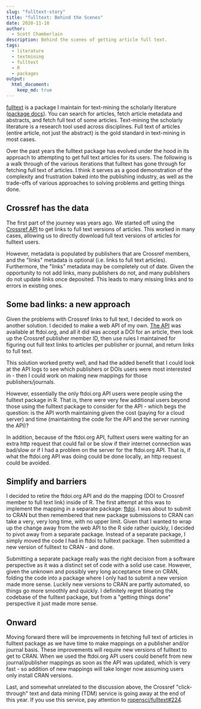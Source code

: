 ```yaml
---
slug: "fulltext-story"
title: "fulltext: Behind the Scenes"
date: 2020-11-10
author:
  - Scott Chamberlain
description: Behind the scenes of getting article full text.
tags:
  - literature
  - textmining
  - fulltext
  - R
  - packages
output: 
  html_document:
    keep_md: true
---
```


[fulltext][] is a package I maintain for text-mining the scholarly literature ([package docs][ftdocs]). You can search for articles, fetch article metadata and abstracts, and fetch full text of some articles. Text-mining the scholarly literature is a research tool used across disciplines. Full text of articles (entire article, not just the abstract) is the gold standard in text-mining in most cases.

Over the past years the fulltext package has evolved under the hood in its approach to attempting to get full text articles for its users. The following is a walk through of the various iterations that fulltext has gone through for fetching full text of articles. I think it serves as a good demonstration of the complexity and frustration baked into the publishing industry, as well as the trade-offs of various approaches to solving problems and getting things done.

## Crossref has the data

The first part of the journey was years ago. We started off using the [Crossref API][crapi] to get links to full text versions of articles. This worked in many cases, allowing us to directly download full text versions of articles for fulltext users. 

However, metadata is populated by publishers that are Crossref members, and the "links" metadata is optional (i.e. links to full text articles). Furthermore, the "links" metadata may be completely out of date. Given the opportunity to not add links, many publishers do not, and many publishers do not update links once deposited. This leads to many missing links and to errors in existing ones.

## Some bad links: a new approach

Given the problems with Crossref links to full text, I decided to work on another solution. I decided to make a web API of my own. [The API][ftdoiapi] was available at ftdoi.org, and all it did was accept a DOI for an article, then look up the Crossref publisher member ID, then use rules I maintained for figuring out full text links to articles per publisher or journal, and return links to full text. 

This solution worked pretty well, and had the added benefit that I could look at the API logs to see which publishers or DOIs users were most interested in - then I could work on making new mappings for those publishers/journals.

However, essentially the only ftdoi.org API users were people using the fulltext package in R. That is, there were very few additional users beyond those using the fulltext package to consider for the API - which begs the question: is the API worth maintaining given the cost (paying for a cloud server) and time (maintainting the code for the API and the server running the API)?

In addition, because of the ftdoi.org API, fulltext users were waiting for an extra http request that could fail or be slow if their internet connection was bad/slow or if I had a problem on the server for the ftdoi.org API. That is, if what the ftdoi.org API was doing could be done locally, an http request could be avoided.

## Simplify and barriers

I decided to retire the ftdoi.org API and do the mapping (DOI to Crossref member to full text link) inside of R. The first attempt at this was to implement the mapping in a separate package: [ftdoi][ftdoipkg]. I was about to submit to CRAN but then remembered that new package submissions to CRAN can take a very, very long time, with no upper limit. Given that I wanted to wrap up the change away from the web API to the R side rather quickly, I decided to pivot away from a separate package. Instead of a separate package, I simply moved the code I had in ftdoi to fulltext package. Then submitted a new version of fulltext to CRAN - and done.

Submitting a separate package really was the right decision from a software perspective as it was a distinct set of code with a solid use case. However, given the unknown and possibly very long acceptance time on CRAN, folding the code into a package where I only had to submit a new version made more sense. Luckily new versions to CRAN are partly automated, so things go more smoothly and quickly. I definitely regret bloating the codebase of the fulltext package, but from a "getting things done" perspective it just made more sense.

## Onward

Moving forward there will be improvements in fetching full text of articles in fulltext package as we have time to make mappings on a publisher and/or journal basis. These improvements will require new versions of fulltext to get to CRAN. When we used the ftdoi.org API users could benefit from new journal/publisher mappings as soon as the API was updated, which is very fast - so addition of new mappings will take longer now assuming users only install CRAN versions.

Last, and somewhat unrelated to the discussion above, the Crossref "click-through" text and data mining (TDM) service is going away at the end of this year. If you use this service, pay attention to [ropensci/fulltext#224](https://github.com/ropensci/fulltext/issues/224).


[fulltext]: https://github.com/ropensci/fulltext/
[ftdocs]: https://docs.ropensci.org/fulltext/
[crapi]: https://github.com/CrossRef/rest-api-doc
[ftdoiapi]: https://github.com/sckott/pubpatternsapi
[ftdoipkg]: https://github.com/sckott/ftdoi
